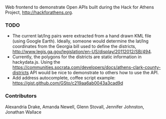 Web frontend to demonstrate Open APIs built during the Hack for Athens Project,
http://hackforathens.org.

### TODO

 - The current lat/lng pairs were extracted from a hand drawn KML file (using
   Google Earth). Ideally, someone would determine the lat/lng coordinates from
   the Georgia bill used to define the districts, http://www.legis.ga.gov/legislation/en-US/display/20112012/SB/494.
 - Currently, the polygons for the districts are static information in
   hackydata.js. Using the
   https://communities.socrata.com/developers/docs/athens-clark-county-districts
   API would be nice to demonstrate to others how to use the API.
 - Add address autocomplete, coffee script example: https://gist.github.com/GSto/c219aa6ab0043a3cad9d
   
### Contributors

Alexandria Drake, Amanda Newell, Glenn Stovall, Jennifer Johnston, Jonathan Wallace
